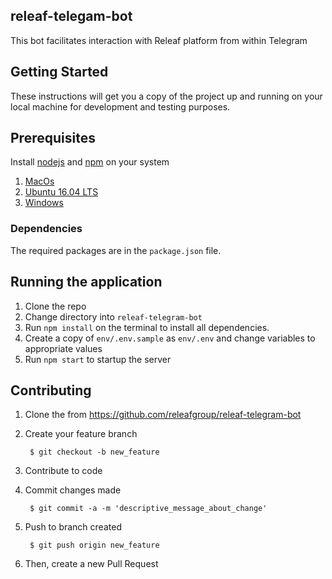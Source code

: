 ## releaf-telegam-bot
This bot facilitates interaction with Releaf platform from within Telegram

## Getting Started

These instructions will get you a copy of the project up and running on your local machine for development and testing purposes. 

## Prerequisites

Install [nodejs][1] and [npm][2] on your system


1. [MacOs][3]
2. [Ubuntu 16.04 LTS][4]
3. [Windows][5]

### Dependencies

The required packages are in the `package.json` file. 

## Running the application

1. Clone the repo
2. Change directory into `releaf-telegram-bot`
3. Run `npm install` on the terminal to install all dependencies.
4. Create a copy of `env/.env.sample` as `env/.env` and change variables to appropriate values
5. Run `npm start` to startup the server

## Contributing

1. Clone the from https://github.com/releafgroup/releaf-telegram-bot

2. Create your feature branch

        $ git checkout -b new_feature
    
3. Contribute to code

4. Commit changes made

        $ git commit -a -m 'descriptive_message_about_change'
    
5. Push to branch created

        $ git push origin new_feature
    
6. Then, create a new Pull Request

[1]: https://nodejs.org/en/  "Node.js Official Site"
[2]: https://www.npmjs.com/ "NPM Official Site"
[3]: http://blog.teamtreehouse.com/install-node-js-npm-mac "teamtreehouse Blog"
[4]: https://www.digitalocean.com/community/tutorials/how-to-install-node-js-on-ubuntu-16-04 "Digital Ocean"
[5]: http://blog.teamtreehouse.com/install-node-js-npm-windows "team teamtreehouse blog"
